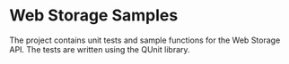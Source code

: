 Web Storage Samples
================

The project contains unit tests and sample functions for the Web Storage API. The tests are written using the QUnit library.